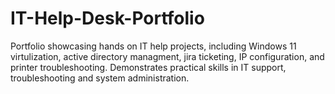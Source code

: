 # IT-Help-Desk-Portfolio
Portfolio showcasing hands on IT help projects, including Windows 11 virtulization, active directory managment, jira ticketing, IP configuration, and printer troubleshooting. Demonstrates practical skills in IT support, troubleshooting and system administration.
